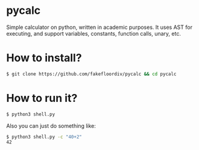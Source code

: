 # pycalc
Simple calculator on python, written in academic purposes. It uses AST for executing, and support variables, constants, function calls, unary, etc.

# How to install?
```bash
$ git clone https://github.com/fakefloordiv/pycalc && cd pycalc
```

# How to run it?
```bash
$ python3 shell.py
```

Also you can just do something like:
```bash
$ python3 shell.py -c "40+2"
42
```

